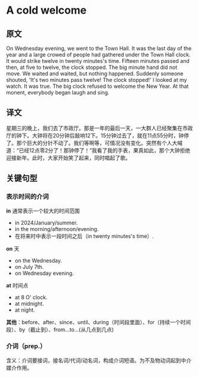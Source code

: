 # A cold welcome

## 原文

On Wednesday evening, we went to the Town Hall. It was the last day of the year and a large crowed of people had gathered under the Town Hall clock. It would strike twelve in twenty minutes's time. Fifteen minutes passed and then, at five to twelve, the clock stopped. The big minute hand did not move. We waited and waited, but nothing happened. Suddenly someone shouted, 'It's two minutes pass twelve! The clock stopped!' I looked at my watch. It was true. The big clock refused to welcome the New Year. At that monent, everybody began laugh and sing.

## 译文

星期三的晚上，我们去了市政厅。那是一年的最后一天，一大群人已经聚集在市政厅的钟下。大钟将在20分钟后敲响12下。15分钟过去了，就在11点55分时，钟停了。那个巨大的分针不动了。我们等啊等，可情况没有变化。突然有个人大喊道：“已经12点零2分了！那钟停了！”我看了我的手表，果真如此，那个大钟拒绝迎接新年。此时，大家开始笑了起来，同时唱起了歌。

## 关键句型

### 表示时间的介词

**in** 通常表示一个较大的时间范围

- in 2024/January/summer.
- in the morning/afternoon/evening.
- 在将来时中表示一段时间之后（in twenty minutes's time）.

**on** 天

- on the Wednesday.
- on July 7th.
- on Wednesday evening.

**at** 时间点

- at 8 O' clock.
- at midnight.
- at night.

**其他**：before、after、since、until、during（时间段里面）、for（持续一个时间段）、by（截止到）、from...to...(从几点到几点)

### 介词（prep.）

含义：介词要接词，接名词/代词/动名词，构成介词短语。为不及物动词起到中介媒介作用。
